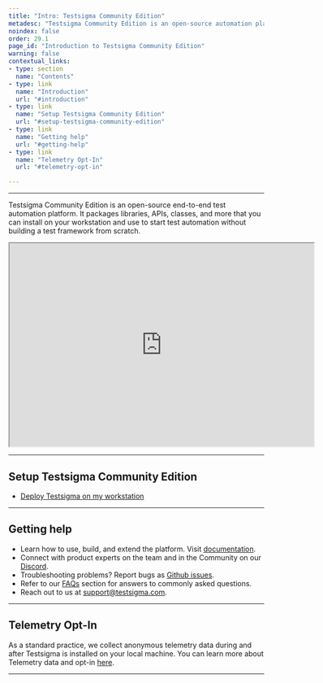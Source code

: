 ```yaml
---
title: "Intro: Testsigma Community Edition"
metadesc: "Testsigma Community Edition is an open-source automation platform | This article discusses installing Testsigma on your workstation & start test automation"
noindex: false
order: 29.1
page_id: "Introduction to Testsigma Community Edition"
warning: false
contextual_links:
- type: section
  name: "Contents"
- type: link
  name: "Introduction"
  url: "#introduction"
- type: link
  name: "Setup Testsigma Community Edition"
  url: "#setup-testsigma-community-edition"
- type: link
  name: "Getting help"
  url: "#getting-help"
- type: link
  name: "Telemetry Opt-In"
  url: "#telemetry-opt-in"

---
```


---


Testsigma Community Edition is an open-source end-to-end test automation platform. It packages libraries, APIs, classes, and more that you can install on your workstation and use to start test automation without building a test framework from scratch.

<iframe src="https://s3.amazonaws.com/static-docs.testsigma.com/new_images/projects/applications/testsigma_overview.mp4" width="600" height="400"></iframe>

---

## **Setup Testsigma Community Edition**

- [Deploy Testsigma on my workstation](https://testsigma.com/docs/getting-started/setup/overview/)


---

## **Getting help** 
- Learn how to use, build, and extend the platform. Visit [documentation](https://testsigma.com/docs/).
- Connect with product experts on the team and in the Community on our [Discord](https://discord.com/invite/5caWS7R6QX).
- Troubleshooting problems? Report bugs as [Github issues](https://github.com/testsigmahq/testsigma/issues).
- Refer to our [FAQs](https://testsigma.com/docs/getting-started/faqs/) section for answers to commonly asked questions.
- Reach out to us at [support@testsigma.com](mailto:support@testsigma.com).


---

## **Telemetry Opt-In**

As a standard practice, we collect anonymous telemetry data during and after Testsigma is installed on your local machine. You can learn more about Telemetry data and opt-in [here](https://testsigma.com/docs/getting-started/telemetry/).

---